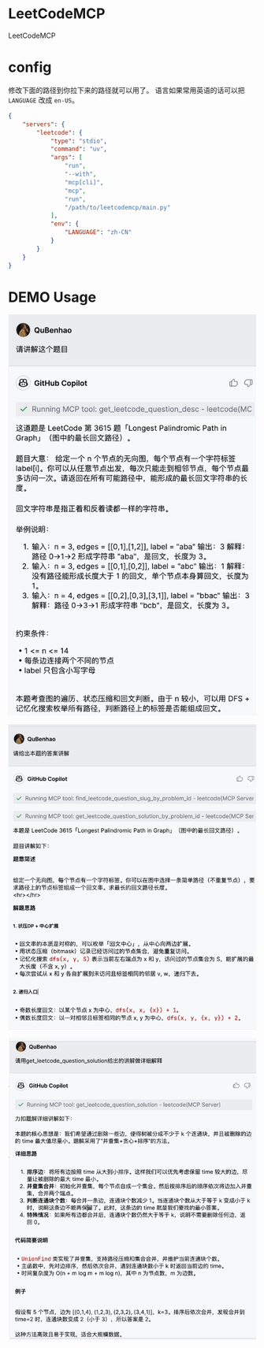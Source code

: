 # LeetCodeMCP
LeetCodeMCP

# config

修改下面的路径到你拉下来的路径就可以用了。
语言如果常用英语的话可以把`LANGUAGE` 改成 `en-US`。
```mcp.json
{
    "servers": {
        "leetcode": {
            "type": "stdio",
            "command": "uv",
            "args": [
                "run",
                "--with",
                "mcp[cli]",
                "mcp",
                "run",
                "/path/to/leetcodemcp/main.py"
            ],
            "env": {
                "LANGUAGE": "zh-CN"
            }
        }
    }
}
```


# DEMO Usage

![img.png](img.png)

![img_1.png](img_1.png)

![img_2.png](img_2.png)